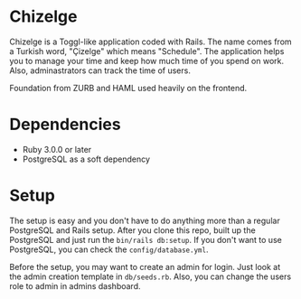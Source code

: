 # Chizelge

Chizelge is a Toggl-like application coded with Rails. The name comes from a Turkish word, "Çizelge" which means "Schedule". The application helps you to manage your time and keep how much time of you spend on work. Also, adminastrators can track the time of users. 

Foundation from ZURB and HAML used heavily on the frontend.

# Dependencies

* Ruby 3.0.0 or later
* PostgreSQL as a soft dependency

# Setup

The setup is easy and you don't have to do anything more than a regular PostgreSQL and Rails setup. After you clone this repo, built up the PostgreSQL and just run the `bin/rails db:setup`. If you don't want to use PostgreSQL, you can check the `config/database.yml`.

Before the setup, you may want to create an admin for login. Just look at the admin creation template in `db/seeds.rb`. Also, you can change the users role to admin in admins dashboard.
